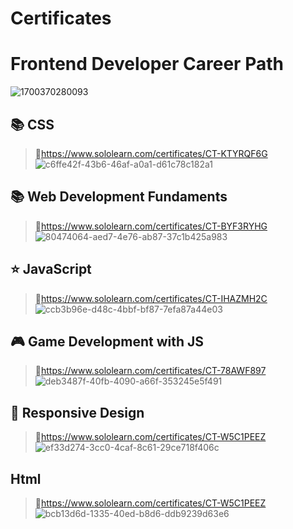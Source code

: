 # Certificates


# Frontend Developer Career Path
![1700370280093](https://github.com/developedbyjk/Certificates/assets/71823598/863b05bd-6981-423f-be25-ed0683e550d0)


## 📚 CSS
>🔗https://www.sololearn.com/certificates/CT-KTYRQF6G
![c6ffe42f-43b6-46af-a0a1-d61c78c182a1](https://github.com/developedbyjk/Certificates-/assets/71823598/811c76bc-53fe-4958-804c-7dc5ca7f7246)


## 📚 Web Development Fundaments 
>🔗https://www.sololearn.com/certificates/CT-BYF3RYHG
![80474064-aed7-4e76-ab87-37c1b425a983](https://github.com/developedbyjk/Certificates/assets/71823598/373a380a-1ceb-41f8-9892-f37fc9e807f1)


## ⭐ JavaScript
>🔗https://www.sololearn.com/certificates/CT-IHAZMH2C
![ccb3b96e-d48c-4bbf-bf87-7efa87a44e03](https://github.com/developedbyjk/Certificates/assets/71823598/0391dedd-a887-4a02-bc7b-93e170481d42)

## 🎮 Game Development with JS
>🔗https://www.sololearn.com/certificates/CT-78AWF897
![deb3487f-40fb-4090-a66f-353245e5f491](https://github.com/developedbyjk/Certificates/assets/71823598/614620fd-44d9-452b-9ef6-b2049c2da568)


## 📱 Responsive Design
>🔗https://www.sololearn.com/certificates/CT-W5C1PEEZ
![ef33d274-3cc0-4caf-8c61-29ce718f406c](https://github.com/developedbyjk/Certificates/assets/71823598/66514033-478f-4e31-887c-d4647ee4ab4f)

## Html
>🔗https://www.sololearn.com/certificates/CT-W5C1PEEZ
![bcb13d6d-1335-40ed-b8d6-ddb9239d63e6](https://github.com/developedbyjk/Certificates/assets/71823598/54a68540-dccb-419c-be68-400a40bdd706)




